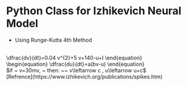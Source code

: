 # Python Class for Izhikevich Neural Model

* Using Runge-Kutta 4th Method
<br>
\dfrac{dv}{dt}=0.04 v^{2}+5 v+140-u+I
\end{equation}
<br>
\begin{equation}
\dfrac{du}{dt}=a(bv-u)
\end{equation}
<br>
$if ~ v=30mv, ~ then: ~~ v\leftarrow c , u\leftarrow u+c$
<br>
[Refrence](https://www.izhikevich.org/publications/spikes.htm)
